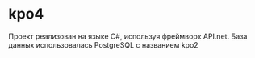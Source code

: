 # kpo4
Проект реализован на языке C#, используя фреймворк API.net. База данных использовалась PostgreSQL с названием kpo2 
